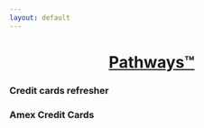 ```yaml
---
layout: default
---
```


<style>
.lead {text-align:center;
}


</style>
<h1 class="lead"><a href="http://large.data.blog">Pathways™</a></h1>


<h3>Credit cards refresher</h3>

<h3>Amex Credit Cards</h3>

